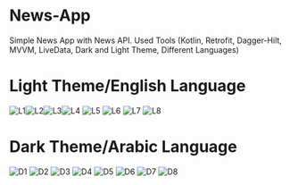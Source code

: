 # News-App
Simple News App with News API.
Used Tools (Kotlin, Retrofit, Dagger-Hilt, MVVM, LiveData, Dark and Light Theme, Different Languages)

# Light Theme/English Language


![L1](https://github.com/Ibtehal-Thabet/News-App/assets/55961675/3dc37fab-b4e0-4ad5-885a-b2bf62a16606)![L2](https://github.com/Ibtehal-Thabet/News-App/assets/55961675/bea701bb-38f0-4dd9-9293-29ed645228fa)![L3](https://github.com/Ibtehal-Thabet/News-App/assets/55961675/87005d57-3734-4d6d-823d-f846d77e15ac)![L4](https://github.com/Ibtehal-Thabet/News-App/assets/55961675/d1f9ff1f-8d67-4096-9b10-692a87fbfd3d)
![L5](https://github.com/Ibtehal-Thabet/News-App/assets/55961675/426e7d5d-9743-4315-ad9c-327eae87efcf) ![L6](https://github.com/Ibtehal-Thabet/News-App/assets/55961675/e8e65f9f-0898-4d41-aa2b-3b306d2328a5) ![L7](https://github.com/Ibtehal-Thabet/News-App/assets/55961675/809ec4bc-6753-47e8-aa40-75926c870ac6) ![L8](https://github.com/Ibtehal-Thabet/News-App/assets/55961675/850728d5-ff2d-428f-9113-3145170ad89c)


# Dark Theme/Arabic Language

![D1](https://github.com/Ibtehal-Thabet/News-App/assets/55961675/20d0f2f8-a8cd-42ed-b94f-7734f84905f0) ![D2](https://github.com/Ibtehal-Thabet/News-App/assets/55961675/548c7555-b28d-413d-b070-284ba1ba2e06)
![D3](https://github.com/Ibtehal-Thabet/News-App/assets/55961675/c0f71e96-02b4-4e0f-9c06-685e4397eb29) ![D4](https://github.com/Ibtehal-Thabet/News-App/assets/55961675/c157b360-9c50-4dc3-8aed-5e62cc907a0b)
![D5](https://github.com/Ibtehal-Thabet/News-App/assets/55961675/1fdaa627-b886-4cd8-8959-a7cfb7e1994e) ![D6](https://github.com/Ibtehal-Thabet/News-App/assets/55961675/9a902c67-e7b5-44ba-9fec-6c331bf8934d)
![D7](https://github.com/Ibtehal-Thabet/News-App/assets/55961675/445191e9-9bcb-402f-9544-33ffe48e9b90) ![D8](https://github.com/Ibtehal-Thabet/News-App/assets/55961675/9400cfd5-70b8-49a8-b497-c30acfab13da)
